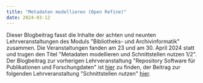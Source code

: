 ```yaml
---
title: "Metadaten modellieren (Open Refine)"
date: 2024-03-12
---
```

Dieser Blogbeitrag fasst die Inhalte der achten und neunten Lehrveranstaltungen des Moduls "Bibliotheks- und Archivinformatik" zusammen. Die Veranstaltungen fanden am 23 und am 30. April 2024 statt und trugen den Titel "Metadaten modellieren und Schnittstellen nutzen 1/2".
Der Blogbeitrag zur vorherigen Lehrveranstaltung "Repository Software für Publikationen und Forschungdaten" ist [hier](https://anna-staub.github.io/lerntagebuch_bain/2024/03/12/repo-software_fuer_publikationen_und_forschungsdaten.html) zu finden, der Beitrag zur folgenden Lehrveranstaltung "Schnittstellen nutzen" [hier](https://anna-staub.github.io/lerntagebuch_bain/2024/05/07/metadaten_schnittstellen_2_schnittstellen.html).

